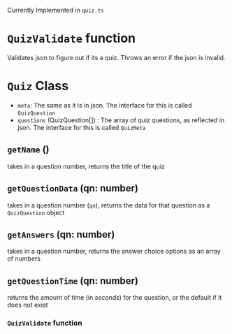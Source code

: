Currently Implemented in `quiz.ts`

# `QuizValidate` function

Validates json to figure out if its a quiz. Throws an error if the json is invalid.

# `Quiz` Class

- `meta`: The same as it is in json. The interface for this is called `QuizQuestion`
- `questions` (QuizQuestion[]) : The array of quiz questions, as reflected in json. The interface for this is called `QuizMeta`

## `getName` ()

takes in a question number, returns the title of the quiz

## `getQuestionData` (qn: number)

takes in a question number (`qn`), returns the data for that question as a `QuizQuestion` object

## `getAnswers` (qn: number)

takes in a question number, returns the answer choice options as an array of numbers

## `getQuestionTime` (qn: number)

returns the amount of time (in _seconds_) for the question, or the default if it does not exist

### `QuizValidate` function
